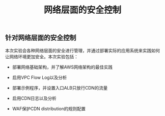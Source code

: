 ﻿---
title: "网络层面的安全控制"
chapter: false
weight: 30
tags:
  - beginner
---

## 针对网络层面的安全控制

本次实验会各种网络层面的安全进行管理，并通过部署实际的应用系统来实践如何让网络环境更加安全。本次实验包括：

* 部署网络基础架构，并了解AWS网络架构的最佳实践

* 启用VPC Flow Log以及分析

* 部署示例程序，并设置入口ALB只放行CDN的流量

* 启用CDN日志以及分析

* WAF保护CDN distribution的规则配置
